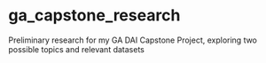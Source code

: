 # ga_capstone_research

Preliminary research for my GA DAI Capstone Project, exploring two possible topics and relevant datasets